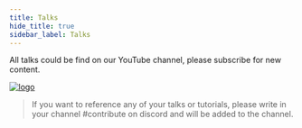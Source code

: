 ```yaml
---
title: Talks
hide_title: true
sidebar_label: Talks
---
```


All talks could be find on our YouTube channel, please subscribe for new content.

[![logo](https://cdn.verdaccio.dev/website/watch-us.png)](https://www.youtube.com/channel/UC5i20v6o7lSjXzAHOvatt0w)

> If you want to reference any of your talks or tutorials, please write in your channel #contribute on discord and will be added to the channel.
